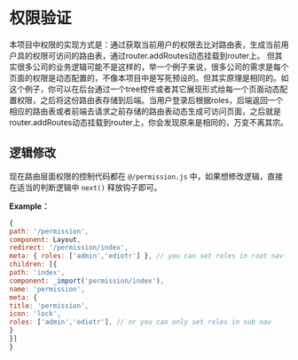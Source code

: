 # 权限验证

本项目中权限的实现方式是：通过获取当前用户的权限去比对路由表，生成当前用户具的权限可访问的路由表，通过router.addRoutes动态挂载到router上。
但其实很多公司的业务逻辑可能不是这样的，举一个例子来说，很多公司的需求是每个页面的权限是动态配置的，不像本项目中是写死预设的。但其实原理是相同的。如这个例子，你可以在后台通过一个tree控件或者其它展现形式给每一个页面动态配置权限，之后将这份路由表存储到后端。当用户登录后根据roles，后端返回一个相应的路由表或者前端去请求之前存储的路由表动态生成可访问页面，之后就是router.addRoutes动态挂载到router上，你会发现原来是相同的，万变不离其宗。


## 逻辑修改
现在路由层面权限的控制代码都在 `@/permission.js` 中，如果想修改逻辑，直接在适当的判断逻辑中 `next()` 释放钩子即可。

**Example：**
```js
{
path: '/permission',
component: Layout,
redirect: '/permission/index',
meta: { roles: ['admin','ediotr'] }, // you can set roles in root nav
children: [{
path: 'index',
component: _import('permission/index'),
name: 'permission',
meta: {
title: 'permission',
icon: 'lock',
roles: ['admin','ediotr'], // or you can only set roles in sub nav
}
}]
}
```